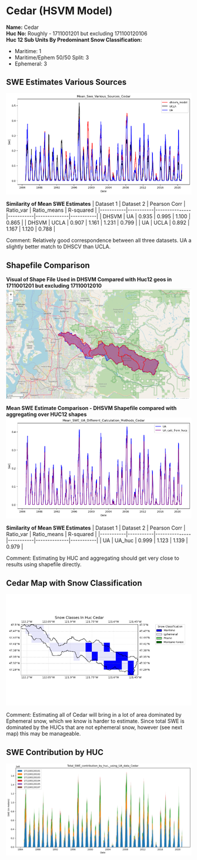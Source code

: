# Cedar (HSVM Model) 


**Name:**             Cedar <br>
**Huc No:**           Roughly - 1711001201 but excluding 171100120106 <br> 
**Huc 12 Sub Units By Predominant Snow Classification:**
- Maritime: 1
- Maritime/Ephem 50/50 Split: 3
- Ephemeral: 3

## SWE Estimates Various Sources 
![](../basic_maps/Mean_Swe_Various_Sources_Cedar.png)

**Similarity of Mean SWE Estimates**
| Dataset 1 | Dataset 2 | Pearson Corr | Ratio_var | Ratio_means | R-squared |
|-----------|-----------|---------------|-----------|--------------|-----------|
| DHSVM     | UA        | 0.935         | 0.995     | 1.100        | 0.865     |
| DHSVM     | UCLA      | 0.907         | 1.161     | 1.231        | 0.799     |
| UA        | UCLA      | 0.892         | 1.167     | 1.120        | 0.788     |

Comment: Relatively good correspondence between all three datasets.  UA a slightly better match to DHSCV than UCLA.  
  
## Shapefile Comparison 
**Visual of Shape File Used in DHSVM Compared with Huc12 geos in 1711001201 but excluding 17110012010**
![](../basic_maps/CedarShapes.png)

**Mean SWE Estimate Comparison - DHSVM Shapefile compared with aggregating over HUC12 shapes**
![](../basic_maps/Mean_SWE_UA_Different_Calculation_Methods_Cedar.png)

**Similarity of Mean SWE Estimates**
| Dataset 1 | Dataset 2 | Pearson Corr | Ratio_var | Ratio_means | R-squared |
|-----------|-----------|---------------|-----------|--------------|-----------|
| UA        | UA_huc    | 0.999         | 1.123     | 1.139        | 0.979     |

Comment: Estimating by HUC and aggregating should get very close to results using shapefile directly.  

## Cedar Map with Snow Classification 

![](../basic_maps/Snow_classes_in_Cedar.png)

Comment:  Estimating all of Cedar will bring in a lot of area dominated by Ephemeral snow, which we know is harder to estimate.  Since total SWE is dominated by the HUCs that are not ephemeral snow, however (see next map) this may be manageable. 

## SWE Contribution by HUC 
![](../basic_maps/Total_SWE_contribution_by_huc_using_UA_data_for_Cedar.png)


